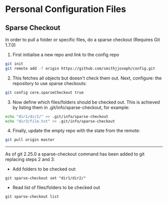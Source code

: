 # Personal Configuration Files

## Sparse Checkout
In order to pull a folder or specific files, do a sparse checkout (Requires Git 1.7.0)

1. First initialise a new repo and link to the config repo

```bash
git init
git remote add -f origin https://github.com/smithjjoseph/config.git
```

2. This fetches all objects but doesn't check them out. Next, configure: the repository to use sparse checkouts:

```bash
git config core.sparseCheckout true
```

3. Now define which files/folders should be checked out. This is achieved by listing them in .git/info/sparse-checkout, for example:

```bash
echo "dir1/dir2/" >> .git/info/sparse-checkout
echo "dir3/file.txt" >> .git/info/sparse-checkout
```

4. Finally, update the empty repo with the state from the remote:

```bash
git pull origin master
```

---

As of git 2.25.0 a sparse-checkout command has been added to git replacing steps 2 and 3:

- Add folders to be checked out:

`git sparse-checkout set "dir1/dir2/"`

- Read list of files/folders to be checked out

`git sparse-checkout list`